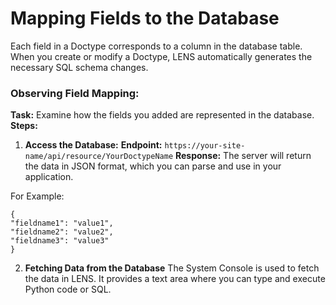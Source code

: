 #  Mapping Fields to the Database 
  
Each field in a Doctype corresponds to a column in the database table. When you create or modify a Doctype, LENS automatically generates the necessary SQL schema changes.  

### Observing Field Mapping:  

**Task:** Examine how the fields you added are represented in the database.
**Steps:**
1.  **Access the Database:**
**Endpoint:** `https://your-site-name/api/resource/YourDoctypeName`
**Response:** The server will return the data in JSON format, which you can parse and use in your application.

For Example:
``` 
{ 
"fieldname1": "value1", 
"fieldname2": "value2", 
"fieldname3": "value3" 
}
```

2. **Fetching Data from the Database**
The System Console is used to fetch the data in LENS. It provides a text area where you can type and execute Python code or SQL.

<!--stackedit_data:
eyJoaXN0b3J5IjpbLTE4NjQ0MTU4NjUsLTE4OTQ2NDQ4NDIsLT
E4MTg2OTU0NCwtNTEyOTMzNDYyXX0=
-->